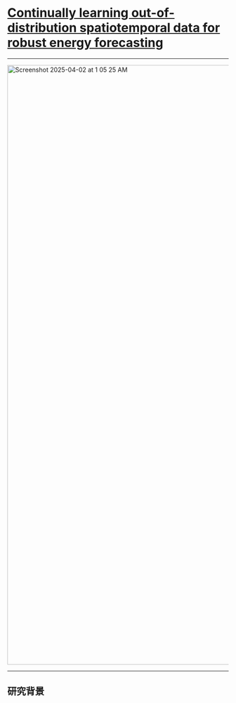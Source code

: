 
# [Continually learning out-of-distribution spatiotemporal data for robust energy forecasting](https://arxiv.org/abs/2306.06385)

----

<img width="1366" alt="Screenshot 2025-04-02 at 1 05 25 AM" src="https://github.com/user-attachments/assets/de53b1d8-55ef-4e5c-8f2e-ef6af75bbffa" />

-----

## **研究背景**
